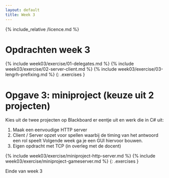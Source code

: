 ```yaml
---
layout: default
title: Week 3
---
```

{% include_relative /licence.md %}


# Opdrachten week 3

{% include week03/exercise/01-delegates.md %}
{% include week03/exercise/02-server-client.md %}
{% include week03/exercise/03-lengrh-prefixing.md %}
{: .exercises }

# Opgave 3: miniproject (keuze uit 2 projecten)
Kies uit de twee projecten op Blackboard er eentje uit en werk die in C# uit:
1. Maak een eenvoudige HTTP server
2. Client / Server opzet voor spellen waarbij de timing van het antwoord een rol speelt
Volgende week ga je een GUI hiervoor bouwen.
3. Eigen opdracht met TCP (in overleg met de docent)

{% include week03/exercise/miniproject-http-server.md %}
{% include week03/exercise/miniproject-gameserver.md %}
{: .exercises }

Einde van week 3

